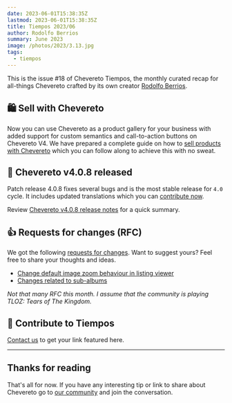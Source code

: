 ```yaml
---
date: 2023-06-01T15:38:35Z
lastmod: 2023-06-01T15:38:35Z
title: Tiempos 2023/06
author: Rodolfo Berrios
summary: June 2023
image: /photos/2023/3.13.jpg
tags:
  - tiempos
---
```


This is the issue #18 of Chevereto Tiempos, the monthly curated recap for all-things Chevereto crafted by its own creator [Rodolfo Berrios](https://rodolfoberrios.com).

## 🛍️ Sell with Chevereto

Now you can use Chevereto as a product gallery for your business with added support for custom semantics and call-to-action buttons on Chevereto V4. We have prepared a complete guide on how to [sell products with Chevereto](2023-05-17-stores-guide.md) which you can follow along to achieve this with no sweat.

## 🚀 Chevereto v4.0.8 released

Patch release 4.0.8 fixes several bugs and is the most stable release for `4.0` cycle. It includes updated translations which you can [contribute now](https://chevereto.oneskyapp.com/collaboration/project?id=390236).

Review [Chevereto v4.0.8 release notes](https://releases.chevereto.com/4.X/4.0/4.0.8.html) for a quick summary.

## 👍 Requests for changes (RFC)

We got the following [requests for changes](https://chv.to/rfc). Want to suggest yours? Feel free to share your thoughts and ideas.

- [Change default image zoom behaviour in listing viewer](https://chevereto.com/community/threads/change-default-image-zoom-behaviour-in-listing-viewer.15071/)
- [Changes related to sub-albums](https://chevereto.com/community/threads/changes-related-to-sub-albums.15072/)

*Not that many RFC this month. I assume that the community is playing TLOZ: Tears of The Kingdom.*

## 💖 Contribute to Tiempos

[Contact us](https://chevereto.com/contact) to get your link featured here.

* * *

## Thanks for reading

That's all for now. If you have any interesting tip or link to share about Chevereto go to [our community](https://chevereto.com/community) and join the conversation.
